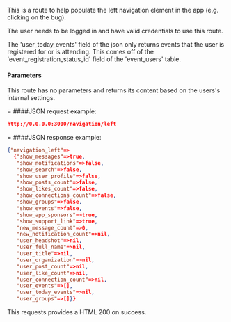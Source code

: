 <!-- --- title: GET /navigation/left -->

This is a route to help populate the left navigation element in the app (e.g. clicking on the bug).

The user needs to be logged in and have valid credentials to use this route.

The 'user_today_events' field of the json only returns events that the user is registered for or is attending. This comes off of the 'event_registration_status_id' field of the 'event_users' table.

#### Parameters

This route has no parameters and returns its content based on the users's internal settings.

=
####JSON request example:
```json
http://0.0.0.0:3000/navigation/left
```
=
####JSON response example:

```json
{"navigation_left"=>
  {"show_messages"=>true,
   "show_notifications"=>false,
   "show_search"=>false,
   "show_user_profile"=>false,
   "show_posts_count"=>false,
   "show_likes_count"=>false,
   "show_connections_count"=>false,
   "show_groups"=>false,
   "show_events"=>false,
   "show_app_sponsors"=>true,
   "show_support_link"=>true,
   "new_message_count"=>0,
   "new_notification_count"=>nil,
   "user_headshot"=>nil,
   "user_full_name"=>nil,
   "user_title"=>nil,
   "user_organization"=>nil,
   "user_post_count"=>nil,
   "user_like_count"=>nil,
   "user_connection_count"=>nil,
   "user_events"=>[],
   "user_today_events"=>nil,
   "user_groups"=>[]}}
```

This requests provides a HTML 200 on success.